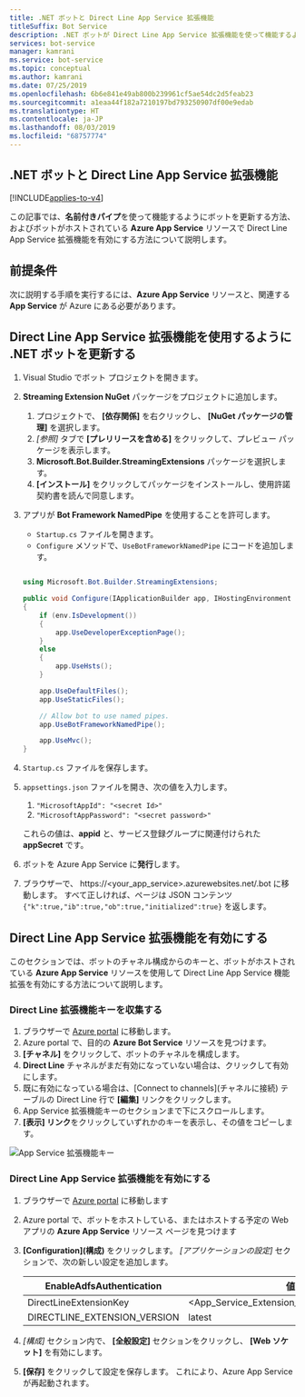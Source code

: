 ```yaml
---
title: .NET ボットと Direct Line App Service 拡張機能
titleSuffix: Bot Service
description: .NET ボットが Direct Line App Service 拡張機能を使って機能するようにする
services: bot-service
manager: kamrani
ms.service: bot-service
ms.topic: conceptual
ms.author: kamrani
ms.date: 07/25/2019
ms.openlocfilehash: 6b6e841e49ab800b239961cf5ae54dc2d5feab23
ms.sourcegitcommit: a1eaa44f182a7210197bd793250907df00e9edab
ms.translationtype: HT
ms.contentlocale: ja-JP
ms.lasthandoff: 08/03/2019
ms.locfileid: "68757774"
---
```

## <a name="net-bot-with-direct-line-app-service-extension"></a>.NET ボットと Direct Line App Service 拡張機能

[!INCLUDE[applies-to-v4](includes/applies-to.md)]

この記事では、**名前付きパイプ**を使って機能するようにボットを更新する方法、およびボットがホストされている **Azure App Service** リソースで Direct Line App Service 拡張機能を有効にする方法について説明します。  

## <a name="prerequisites"></a>前提条件

次に説明する手順を実行するには、**Azure App Service** リソースと、関連する **App Service** が Azure にある必要があります。

## <a name="update-net-bot-to-use-direct-line-app-service-extension"></a>Direct Line App Service 拡張機能を使用するように .NET ボットを更新する

1. Visual Studio でボット プロジェクトを開きます。
1. **Streaming Extension NuGet** パッケージをプロジェクトに追加します。
    1. プロジェクトで、 **[依存関係]** を右クリックし、 **[NuGet パッケージの管理]** を選択します。
    1. *[参照]* タブで **[プレリリースを含める]** をクリックして、プレビュー パッケージを表示します。
    1. **Microsoft.Bot.Builder.StreamingExtensions** パッケージを選択します。
    1. **[インストール]** をクリックしてパッケージをインストールし、使用許諾契約書を読んで同意します。
1. アプリが **Bot Framework NamedPipe** を使用することを許可します。
    - `Startup.cs` ファイルを開きます。
    - ``Configure`` メソッドで、``UseBotFrameworkNamedPipe`` にコードを追加します。

    ```csharp

    using Microsoft.Bot.Builder.StreamingExtensions;

    public void Configure(IApplicationBuilder app, IHostingEnvironment env)
    {
        if (env.IsDevelopment())
        {
            app.UseDeveloperExceptionPage();
        }
        else
        {
            app.UseHsts();
        }

        app.UseDefaultFiles();
        app.UseStaticFiles();

        // Allow bot to use named pipes.
        app.UseBotFrameworkNamedPipe();

        app.UseMvc();
    }
    ```

1. `Startup.cs` ファイルを保存します。
1. `appsettings.json` ファイルを開き、次の値を入力します。
    1. `"MicrosoftAppId": "<secret Id>"`
    1. `"MicrosoftAppPassword": "<secret password>"`

    これらの値は、**appid** と、サービス登録グループに関連付けられた **appSecret** です。

1. ボットを Azure App Service に**発行**します。
1. ブラウザーで、 https://<your_app_service>.azurewebsites.net/.bot に移動します。 すべて正しければ、ページは JSON コンテンツ `{"k":true,"ib":true,"ob":true,"initialized":true}` を返します。

## <a name="enable-direct-line-app-service-extension"></a>Direct Line App Service 拡張機能を有効にする

このセクションでは、ボットのチャネル構成からのキーと、ボットがホストされている **Azure App Service** リソースを使用して Direct Line App Service 機能拡張を有効にする方法について説明します。

### <a name="gather-your-direct-line-extension-keys"></a>Direct Line 拡張機能キーを収集する

1. ブラウザーで [Azure portal](https://portal.azure.com/) に移動します。
1. Azure portal で、目的の **Azure Bot Service** リソースを見つけます。
1. **[チャネル]** をクリックして、ボットのチャネルを構成します。
1. **Direct Line** チャネルがまだ有効になっていない場合は、クリックして有効にします。 
1. 既に有効になっている場合は、[Connect to channels]\(チャネルに接続\) テーブルの Direct Line 行で **[編集]** リンクをクリックします。
1. App Service 拡張機能キーのセクションまで下にスクロールします。 
1. **[表示] リンク**をクリックしていずれかのキーを表示し、その値をコピーします。

![App Service 拡張機能キー](./media/channels/direct-line-extension-extension-keys.png)

### <a name="enable-the-direct-line-app-service-extension"></a>Direct Line App Service 拡張機能を有効にする

1. ブラウザーで [Azure portal](https://portal.azure.com/) に移動します
1. Azure portal で、ボットをホストしている、またはホストする予定の Web アプリの **Azure App Service** リソース ページを見つけます
1. **[Configuration]\(構成\)** をクリックします。 *[アプリケーションの設定]* セクションで、次の新しい設定を追加します。

    |EnableAdfsAuthentication|値|
    |---|---|
    |DirectLineExtensionKey|<App_Service_Extension_Key_From_Section_1>|
    |DIRECTLINE_EXTENSION_VERSION|latest|

1. *[構成]* セクション内で、 **[全般設定]** セクションをクリックし、 **[Web ソケット]** を有効にします。
1. **[保存]** をクリックして設定を保存します。 これにより、Azure App Service が再起動されます。
